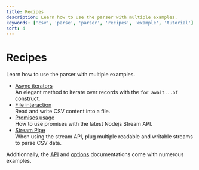 ```yaml
---
title: Recipes
description: Learn how to use the parser with multiple examples.
keywords: ['csv', 'parse', 'parser', 'recipes', 'example', 'tutorial']
sort: 4
---
```


# Recipes

Learn how to use the parser with multiple examples.

* [Async iterators](/parse/recipies/async.iterator/)   
  An elegant method to iterate over records with the `for await...of` construct.
* [File interaction](/parse/recipies/file_interaction/)   
  Read and write CSV content into a file.
* [Promises usage](/parse/recipies/promises/)   
  How to use promises with the latest Nodejs Stream API.
* [Stream Pipe](/parse/recipies/stream_pipe/)   
  When using the stream API, plug multiple readable and writable streams to parse CSV data.
  
Additionnally, the [API](/parse/api/) and [options](/parse/options/) documentations come with numerous examples.
